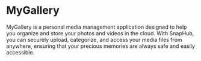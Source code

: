 # MyGallery
MyGallery  is a personal media management application designed to help you organize and store your photos and videos in the cloud. With SnapHub, you can securely upload, categorize, and access your media files from anywhere, ensuring that your precious memories are always safe and easily accessible.
